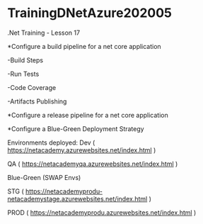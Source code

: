 # TrainingDNetAzure202005
.Net Training - Lesson 17

*Configure a build pipeline for a net core application

  -Build Steps

  -Run Tests

  -Code Coverage

  -Artifacts Publishing

*Configure a release pipeline for a net core application

*Configure a Blue-Green Deployment Strategy

Environments deployed:
Dev ( https://netacademy.azurewebsites.net/index.html )

QA ( https://netacademyqa.azurewebsites.net/index.html )

Blue-Green (SWAP Envs)

STG ( https://netacademyprodu-netacademystage.azurewebsites.net/index.html )

PROD  ( https://netacademyprodu.azurewebsites.net/index.html )
